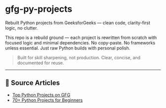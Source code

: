 # gfg-py-projects

Rebuilt Python projects from GeeksforGeeks — clean code, clarity-first logic, no clutter.

This repo is a rebuild ground — each project is rewritten from scratch with focused logic and minimal dependencies. No copy-paste. No frameworks unless essential. Just raw Python builds with personal polish.

> Built for skill sharpening, not production. Clear, concise, and documented for reuse.

---

## 🔗 Source Articles

* [Top Python Projects on GFG](https://www.geeksforgeeks.org/python-projects-beginner-to-advanced/)
* [70+ Python Projects for Beginners](https://pythongeeks.org/python-projects/)

